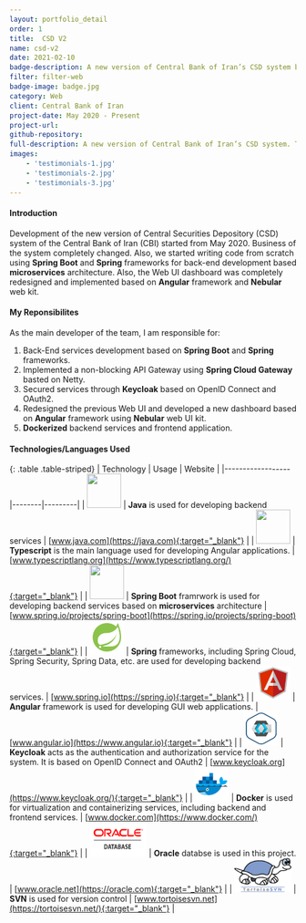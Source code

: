 ```yaml
---
layout: portfolio_detail
order: 1
title:  CSD V2
name: csd-v2
date: 2021-02-10
badge-description: A new version of Central Bank of Iran’s CSD system based on microservices architecture.
filter: filter-web
badge-image: badge.jpg
category: Web
client: Central Bank of Iran
project-date: May 2020 - Present
project-url:
github-repository:
full-description: A new version of Central Bank of Iran’s CSD system. The project is based on the microservices architecture.
images:
    - 'testimonials-1.jpg'
    - 'testimonials-2.jpg'
    - 'testimonials-3.jpg'
---
```

#### Introduction
Development of the new version of Central Securities Depository (CSD) system of the Central Bank of Iran (CBI) started from May 2020. Business of the system completely changed. Also, we started writing code from scratch using **Spring Boot** and **Spring** frameworks for back-end development based **microservices** architecture. Also, the Web UI dashboard was completely redesigned and implemented based on **Angular** framework and **Nebular** web kit.

#### My Reponsibilites
As the main developer of the team, I am responsible for:
1. Back-End services development based on **Spring Boot** and **Spring** frameworks.
2. Implemented a non-blocking API Gateway using **Spring Cloud Gateway** basted on Netty.
3. Secured services through **Keycloak** based on OpenID Connect and OAuth2.
4. Redesigned the previous Web UI and developed a new dashboard based on **Angular** framework using **Nebular** web UI kit.
5. **Dockerized** backend services and frontend application.

#### Technologies/Languages Used

{: .table .table-striped}
| Technology | Usage | Website |
|------------------|--------|---------|
| <img src="{{'assets/img/portfolio/technologies/java.png' | relative_url}}" width="60" height="60"> | **Java** is used for developing backend services | [www.java.com](https://java.com){:target="_blank"} |
| <img src="{{'assets/img/portfolio/technologies/typescript.png' | relative_url}}" width="60" height="60"> | **Typescript** is the main language used for developing Angular applications. | [www.typescriptlang.org](https://www.typescriptlang.org/){:target="_blank"} |
| <img src="{{'assets/img/portfolio/technologies/spring-boot.png' | relative_url}}" width="60" height="60"> | **Spring Boot** framrwork is used for developing backend services based on **microservices** architecture | [www.spring.io/projects/spring-boot](https://spring.io/projects/spring-boot){:target="_blank"} |
| <img src="/assets/img/portfolio/technologies/spring.png" width="60" height="60"> | **Spring** frameworks, including Spring Cloud, Spring Security, Spring Data, etc. are used for developing backend services. | [www.spring.io](https://spring.io){:target="_blank"} |
| <img src="/assets/img/portfolio/technologies/angular.png" width="60" height="60"> | **Angular** framework is used for developing GUI web applications. | [www.angular.io](https://www.angular.io){:target="_blank"} |
| <img src="/assets/img/portfolio/technologies/keycloak.png" width="60" height="60"> | **Keycloak** acts as the authentication and authorization service for the system. It is based on OpenID Connect and OAuth2 | [www.keycloak.org](https://www.keycloak.org/){:target="_blank"} |
| <img src="/assets/img/portfolio/technologies/docker.png" width="60" height="60"> | **Docker** is used for virtualization and containerizing services, including backend and frontend services. | [www.docker.com](https://www.docker.com/){:target="_blank"} |
| <img src="/assets/img/portfolio/technologies/oracledb.png" width="100" height="60"> | **Oracle** databse is used in this project. | [www.oracle.net](https://oracle.com){:target="_blank"} |
| <img src="/assets/img/portfolio/technologies/svn.png" width="100" height="60"> | **SVN** is used for version control | [www.tortoisesvn.net](https://tortoisesvn.net/){:target="_blank"} |